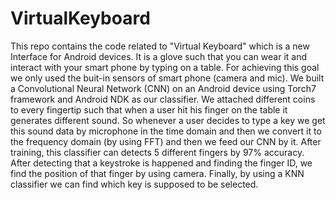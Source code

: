 # VirtualKeyboard

This repo contains the code related to "Virtual Keyboard" which is a new Interface for Android devices. It is a glove such that you can wear it and interact with your smart phone by typing on a table.
For achieving this goal we only used the buit-in sensors of smart phone (camera and mic). We built a Convolutional Neural Network (CNN) on an Android device using Torch7 framework and Android NDK as our classifier. We attached different coins to every fingertip such that when a user hit his finger on the table it generates different sound. So whenever a user decides to type a key we get this sound data by microphone in the time domain and then we convert it to the frequency domain (by using FFT) and then we feed our CNN by it. After training, this classifier can detects 5 different fingers by 97% accuracy. After detecting that a keystroke is happened and finding the finger ID, we find the position of that finger by using camera. Finally, by using a KNN classifier we can find which key is supposed to be selected.
